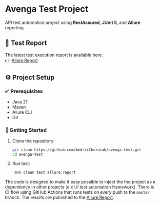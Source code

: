 # Avenga Test Project

API test automation project using **RestAssured**, **JUnit 5**, and **Allure** reporting.

## 🧪 Test Report

The latest test execution report is available here:  
👉 [Allure Report](https://andriichorniak.github.io/avenga-test/)

## ⚙️ Project Setup

### ✅ Prerequisites

- Java 21
- Maven
- Allure CLI
- Git

### 🚀 Getting Started

1. Clone the repository:
   ```bash
   git clone https://github.com/AndriiChorniak/avenga-test.git
   cd avenga-test

2. Run test:
   ```bash
    mvn clean test allure:report
   ```
The code is designed to make it easy possible to inject the the project as a dependency in other projects (e.x UI test automation framework).
There is CI flow using GitHub Actions that runs tests on every push to the `master` branch. 
The results are published to the [Allure Report](https://andriichorniak.github.io/avenga-test/).